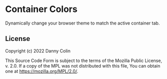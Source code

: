 # Container Colors

Dynamically change your browser theme to match the active container tab.

## License

Copyright (c) 2022 Danny Colin

This Source Code Form is subject to the terms of the Mozilla Public
License, v. 2.0. If a copy of the MPL was not distributed with this
file, You can obtain one at https://mozilla.org/MPL/2.0/.
